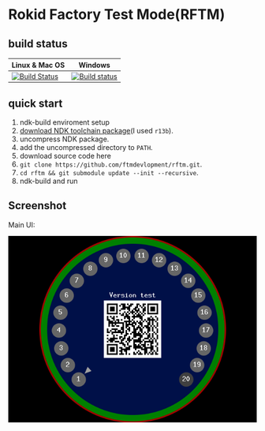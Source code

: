 Rokid Factory Test Mode(RFTM)
=============================

build status
-------------

|               Linux & Mac OS               |                     Windows                    |
|--------------------------------------------|------------------------------------------------|
| [![Build Status][travis-badge]][travis-ci] | [![Build status][appveyor-badge]][appveyor-ci] |

[travis-ci]:https://travis-ci.org/ftmdevlopment/rftm
[travis-badge]: https://travis-ci.org/ftmdevlopment/rftm.svg?branch=master
[appveyor-ci]: https://ci.appveyor.com/project/xusiwei/rftm
[appveyor-badge]: https://ci.appveyor.com/api/projects/status/4qb35hl2f8fpi1wt?svg=true

quick start
------------

1. ndk-build enviroment setup
  1. [download NDK toolchain package](https://developer.android.com/ndk/downloads/index.html)(I used `r13b`).
  2. uncompress NDK package.
  3. add the uncompressed directory to `PATH`.
2. download source code here
  1. `git clone https://github.com/ftmdevlopment/rftm.git`.
  2. `cd rftm && git submodule update --init --recursive`.
3. ndk-build and run

Screenshot
-----------

Main UI:

![main UI](Screenshots/main_ui.png)

